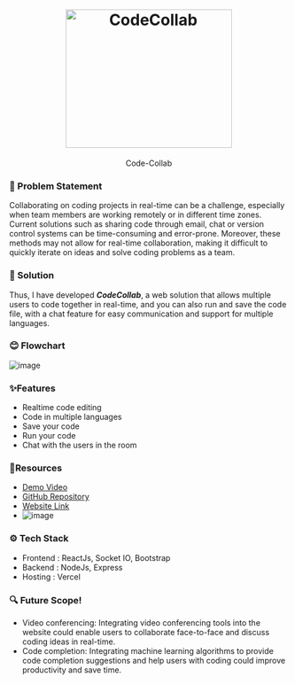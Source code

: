 <h1 align="center">
  <a href="https://github.com/theshreyaa/code-collab/">
    <img src="https://user-images.githubusercontent.com/82211574/230750317-13e1e90f-12cd-453c-b1e4-8340debda1a5.jpg" alt="CodeCollab" width="300" height="250">
  </a>
  <br>
</h1>
<div align="center">
  Code-Collab
</div>

### 🤔 Problem Statement
Collaborating on coding projects in real-time can be a challenge, especially when team members are working remotely or in different time zones. Current solutions such as sharing code through email, chat or version control systems can be time-consuming and error-prone. Moreover, these methods may not allow for real-time collaboration, making it difficult to quickly iterate on ideas and solve coding problems as a team. 

### 🚀 Solution
Thus, I have developed ***CodeCollab***, a web solution that allows multiple users to code together in real-time, and you can also run and save the code file, with a chat feature for easy communication and support for multiple languages.

### 😊 Flowchart
![image](https://github.com/user-attachments/assets/1c499e55-78b3-4ace-804e-8446f3418d3f)

### ✨Features
  - Realtime code editing
  - Code in multiple languages
  - Save your code
  - Run your code
  - Chat with the users in the room
   
###  🤖Resources
- [Demo Video]()
- [GitHub Repository](https://github.com/theshreyaa/Code-Collab)
- [Website Link]()
- ![image](https://github.com/user-attachments/assets/964c0fbb-b4f1-4443-a10f-3f1be25d11a0)


### ⚙️ Tech Stack
- Frontend : ReactJs, Socket IO, Bootstrap
- Backend : NodeJs, Express
- Hosting : Vercel

### 🔍 Future Scope!
- Video conferencing: Integrating video conferencing tools into the website could enable users to collaborate face-to-face and discuss coding ideas in real-time.
- Code completion: Integrating machine learning algorithms to provide code completion suggestions and help users with coding could improve productivity and save time.
